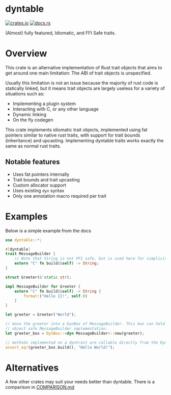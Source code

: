 # dyntable
[![crates.io](https://img.shields.io/crates/v/dyntable?style=for-the-badge&logo=rust)](https://crates.io/crates/dyntable)
[![docs.rs](https://img.shields.io/badge/docs.rs-66c2a5?style=for-the-badge&labelColor=555555&logo=docs.rs)](https://docs.rs/dyntable/latest/dyntable)

(Almost) fully featured, Idiomatic, and FFI Safe traits.

# Overview
This crate is an alternative implementation of Rust trait objects that
aims to get around one main limitation: The ABI of trait objects is
unspecified.

Usually this limitation is not an issue because the majority of rust code
is statically linked, but it means trait objects are largely useless for
a variety of situations such as:
- Implementing a plugin system
- Interacting with C, or any other language
- Dynamic linking
- On the fly codegen

This crate implements idiomatic trait objects, implemented using fat pointers
similar to native rust traits, with support for trait bounds (inheritance) and
upcasting. Implementing dyntable traits works exactly the same as normal rust traits.

## Notable features
- Uses fat pointers internally
- Trait bounds and trait upcasting
- Custom allocator support
- Uses existing `dyn` syntax
- Only one annotation macro required per trait

# Examples
Below is a simple example from the docs

```rust
use dyntable::*;

#[dyntable]
trait MessageBuilder {
    // Note that String is not FFI safe, but is used here for simplicity.
    extern "C" fn build(&self) -> String;
}

struct Greeter(&'static str);

impl MessageBuilder for Greeter {
    extern "C" fn build(&self) -> String {
        format!("Hello {}!", self.0)
    }
}

let greeter = Greeter("World");

// move the greeter into a DynBox of MessageBuilder. This box can hold any
// object safe MessageBuilder implementation.
let greeter_box = DynBox::<dyn MessageBuilder>::new(greeter);

// methods implemented on a dyntrait are callable directly from the DynBox.
assert_eq!(greeter_box.build(), "Hello World!");
```

# Alternatives
A few other crates may suit your needs better than dyntable. There is a comparison in
[COMPARISON.md](COMPARISON.md)

